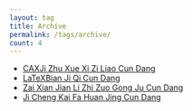 ```yaml
---
layout: tag
title: Archive
permalink: /tags/archive/
count: 4
---
```


- [CAXJi Zhu Xue Xi Zi Liao Cun Dang ](https://zxl19.github.io/cax-material/)
- [LaTeXBian Ji Qi Cun Dang ](https://zxl19.github.io/latex-editor/)
- [Zai Xian Jian Li Zhi Zuo Gong Ju Cun Dang ](https://zxl19.github.io/resume-builder/)
- [Ji Cheng Kai Fa Huan Jing Cun Dang ](https://zxl19.github.io/ide-archive/)
